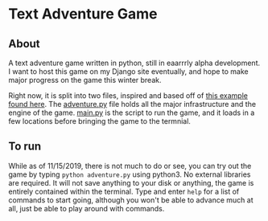 # Text Adventure Game

## About

A text adventure game written in python, still in eaarrrly alpha development. I want to host this game on my Django site eventually, and hope to make major progress on the game this winter break. 

Right now, it is split into two files, inspired and based off of [this example found here](https://blog.trinket.io/python-text-adventure/). The [adventure.py](./adventure.py) file holds all the major infrastructure and the engine of the game. [main.py](./main.py) is the script to run the game, and it loads in a few locations before bringing the game to the termnial.

## To run

While as of 11/15/2019, there is not much to do or see, you can try out the game by typing `python adventure.py` using python3. No external libraries are required. It will not save anything to your disk or anything, the game is entirely contained within the terminal. Type and enter `help` for a list of commands to start going, although you won't be able to advance much at all, just be able to play around with commands.




